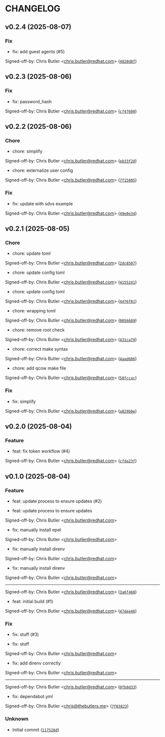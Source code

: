 # CHANGELOG

## v0.2.4 (2025-08-07)

### Fix

* fix: add guest agents (#5)

Signed-off-by: Chris Butler &lt;chris.butler@redhat.com&gt; ([`4020d8f`](https://github.com/tempest-concorde/rhel-dev-arm/commit/4020d8fb77c6808bae72fa35bf1ec4de3c60e047))

## v0.2.3 (2025-08-06)

### Fix

* fix: password_hash

Signed-off-by: Chris Butler &lt;chris.butler@redhat.com&gt; ([`cf47600`](https://github.com/tempest-concorde/rhel-dev-arm/commit/cf476000b23a205101c59064d74e708ea40b16d6))

## v0.2.2 (2025-08-06)

### Chore

* chore: simplify

Signed-off-by: Chris Butler &lt;chris.butler@redhat.com&gt; ([`eb33f28`](https://github.com/tempest-concorde/rhel-dev-arm/commit/eb33f28375d662d107ec9457b181b285f8311144))

* chore: externalize user config

Signed-off-by: Chris Butler &lt;chris.butler@redhat.com&gt; ([`7f15805`](https://github.com/tempest-concorde/rhel-dev-arm/commit/7f15805bceabbcf38127ee907713e69599c0ea63))

### Fix

* fix: update with sdvs example

Signed-off-by: Chris Butler &lt;chris.butler@redhat.com&gt; ([`49e0e34`](https://github.com/tempest-concorde/rhel-dev-arm/commit/49e0e347e8b94ec7b2b73f18137d1c5dccedbc8d))

## v0.2.1 (2025-08-05)

### Chore

* chore: update toml

Signed-off-by: Chris Butler &lt;chris.butler@redhat.com&gt; ([`2dc8507`](https://github.com/tempest-concorde/rhel-dev-arm/commit/2dc8507d4f12f9de5a9e4f9bb8e521b68702f432))

* chore: update config toml

Signed-off-by: Chris Butler &lt;chris.butler@redhat.com&gt; ([`4155241`](https://github.com/tempest-concorde/rhel-dev-arm/commit/4155241f673150e90430daf2ddbecabdcd20a3f8))

* chore: update config toml

Signed-off-by: Chris Butler &lt;chris.butler@redhat.com&gt; ([`4476f81`](https://github.com/tempest-concorde/rhel-dev-arm/commit/4476f8185e1bd81749f7823c21dd002d220d45da))

* chore: wrapping toml

Signed-off-by: Chris Butler &lt;chris.butler@redhat.com&gt; ([`0056689`](https://github.com/tempest-concorde/rhel-dev-arm/commit/0056689fd1e880c296d7eda9da3914f2857442b6))

* chore: remove root check

Signed-off-by: Chris Butler &lt;chris.butler@redhat.com&gt; ([`431ca78`](https://github.com/tempest-concorde/rhel-dev-arm/commit/431ca7862ebdeea161cdc7c52ff686abfe9af64d))

* chore: correct make syntax

Signed-off-by: Chris Butler &lt;chris.butler@redhat.com&gt; ([`4aad606`](https://github.com/tempest-concorde/rhel-dev-arm/commit/4aad606523f8411621e9728d437142e6fbc71ea1))

* chore: add qcow make file

Signed-off-by: Chris Butler &lt;chris.butler@redhat.com&gt; ([`58fccac`](https://github.com/tempest-concorde/rhel-dev-arm/commit/58fccacc39f0c97c9c46c0724132599042a18f5e))

### Fix

* fix: simplify

Signed-off-by: Chris Butler &lt;chris.butler@redhat.com&gt; ([`a829b0e`](https://github.com/tempest-concorde/rhel-dev-arm/commit/a829b0eb646b411735b49f1ca252c205f9d4c950))

## v0.2.0 (2025-08-04)

### Feature

* feat: fix token workflow (#4)

Signed-off-by: Chris Butler &lt;chris.butler@redhat.com&gt; ([`cfda23f`](https://github.com/tempest-concorde/rhel-dev-arm/commit/cfda23f09b9f3b01c9762a8cb7b2803bc966df84))

## v0.1.0 (2025-08-04)

### Feature

* feat: update process to ensure updates (#2)

* feat: update process to ensure updates

Signed-off-by: Chris Butler &lt;chris.butler@redhat.com&gt;

* fix: manually install epel

Signed-off-by: Chris Butler &lt;chris.butler@redhat.com&gt;

* fix: manually install direnv

Signed-off-by: Chris Butler &lt;chris.butler@redhat.com&gt;

* fix: manually install direnv

Signed-off-by: Chris Butler &lt;chris.butler@redhat.com&gt;

---------

Signed-off-by: Chris Butler &lt;chris.butler@redhat.com&gt; ([`3a6f468`](https://github.com/tempest-concorde/rhel-dev-arm/commit/3a6f468579b3c74cee2f5b876c6a3926ec59d53f))

* feat: initial build (#1)


Signed-off-by: Chris Butler &lt;chris.butler@redhat.com&gt; ([`47dee46`](https://github.com/tempest-concorde/rhel-dev-arm/commit/47dee465b958d85ed5e86a7e9603322c88b7c117))

### Fix

* fix: stuff (#3)

* fix: stuff

Signed-off-by: Chris Butler &lt;chris.butler@redhat.com&gt;

* fix: add direnv correctly

Signed-off-by: Chris Butler &lt;chris.butler@redhat.com&gt;

---------

Signed-off-by: Chris Butler &lt;chris.butler@redhat.com&gt; ([`0fb9d33`](https://github.com/tempest-concorde/rhel-dev-arm/commit/0fb9d33f14c9b45958869341d46061c5944b5b06))

* fix: dependabot.yml

Signed-off-by: Chris Butler &lt;chris@thebutlers.me&gt; ([`7f03823`](https://github.com/tempest-concorde/rhel-dev-arm/commit/7f038239ada6dc1b9221e3d92b7abfc4178b477e))

### Unknown

* Initial commit ([`117528d`](https://github.com/tempest-concorde/rhel-dev-arm/commit/117528de645d131757eb053c7403fe40949c9d81))
